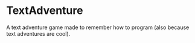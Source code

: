 TextAdventure
=============

A text adventure game made to remember how to program (also because text adventures are cool).